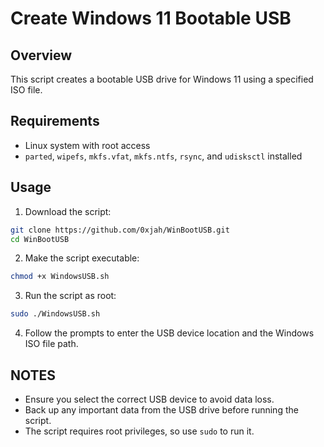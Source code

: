 # Create Windows 11 Bootable USB

## Overview
This script creates a bootable USB drive for Windows 11 using a specified ISO file.

## Requirements
- Linux system with root access
- `parted`, `wipefs`, `mkfs.vfat`, `mkfs.ntfs`, `rsync`, and `udisksctl` installed

## Usage

1. Download the script:
 ```bash
 git clone https://github.com/0xjah/WinBootUSB.git
 cd WinBootUSB
 ```
2. Make the script executable:
```bash
chmod +x WindowsUSB.sh
```
3. Run the script as root:
```bash
sudo ./WindowsUSB.sh
```
4. Follow the prompts to enter the USB device location and the Windows ISO file path.

## NOTES
- Ensure you select the correct USB device to avoid data loss.
- Back up any important data from the USB drive before running the script.
- The script requires root privileges, so use `sudo` to run it.
